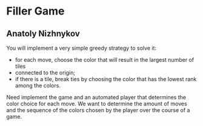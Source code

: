# Filler Game
## Anatoly Nizhnykov

You will implement a very simple greedy strategy to solve it:
- for each move, choose the color that will result in the largest number of tiles
- connected to the origin;
- if there is a tile, break ties by choosing the color that has the lowest rank among the colors.

Need implement the game and an automated player that determines the color choice  for each move. We want to determine the amount of moves and the sequence of the  colors chosen by the player over the course of a game.
